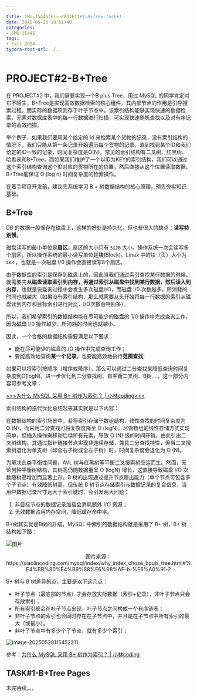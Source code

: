 ```yaml
---

title: CMU-15445(6)——PROJECT#1-B+Tree-Task#1
date: 2025-05-28 10:51:40
categories:
- CMU-15445
tags: 
- Fall 2024
typora-root-url: ./..
---
```


# PROJECT#2-B+Tree

在 PROJECT#2 中，我们需要实现一个B plus Tree，用过 MySQL 的同学肯定对它不陌生，B+Tree是实现高效数据检索的核心组件，其内部节点的作用是引导搜索过程，而实际的数据项则存于叶子节点中。该索引结构能够实现快速的数据检索，无需对数据库表中的每一行数据进行扫描，可实现快速随机查找以及对有序记录的高效扫描。

举个例子，如果我们要用某个给定的 id 来检索某个货物的记录，没有索引结构的情况下，我们只能从第一条记录开始遍历每个货物的记录，直到找到某个ID和我们给定的ID一致的记录，时间复杂度是O(N)。常见的索引结构有二叉树、红黑树、哈希表和B+Tree，而如果我们维护了一个以ID为KEY的索引结构，我们可以通过这个索引结构查询这个ID对应的货物所在的位置，然后直接从这个位置读取数据，B+Tree能保证 O (log n) 时间复杂度的检索操作。

在着手项目开发前，建议先系统学习 B + 树数据结构的核心原理，预先夯实知识基础。

## B+Tree

DB 的数据一般保存在磁盘上，这样的好处是持久化，但也有很大的缺点：**读写特别慢**。

磁盘读写的最小单位是**扇区**，扇区的大小只有 `512B` 大小，操作系统一次会读写多个扇区，所以操作系统的最小读写单位是**块**(Block)。Linux 中的块（页）大小为 `4KB` ，也就是一次磁盘 I/0 操作会直接读写8个扇区。

由于数据库的索引是保存到磁盘上的，因此当我们通过索引查找某行数据的时候，就需要先**从磁盘读取索引到内存，再通过索引从磁盘中找到某行数据，然后读入到内存**，也就是说查询过程中会发生多次磁盘//O，而磁盘 I/0 次数越多，所消耗的时间也就越大（如果没有索引结构，那么就需要从头开始将每一行数据的索引从磁盘读到内存和目标索引进行对比，I/O次数会特别多）。

所以，我们希望索引的数据结构能在尽可能少的磁盘的 1/0 操作中完成查询工作，因为磁盘 I/0 操作越少，所消耗的时间也就越小。

因此，一个合格的数据结构需要满足以下要求：

- 能在尽可能**少**的磁盘的 /O 操作中完成查询工作；
- 要能高效地查询**某一个记录**，也要能高效地执行**范围查找**;

如果可以将索引按顺序（增序或降序），那么可以通过二分查找来降低查询时间复杂度到O(logN)，进一步优化到二分查找树、自平衡二叉树、B树....，这一部分内容可参考文章：

[>>>为什么 MySQL 采用 B+ 树作为索引？ | 小林coding<<<](https://xiaolincoding.com/mysql/index/why_index_chose_bpuls_tree.html#什么是二分查找)

索引结构的迭代优化总结起来其实就是以下内容：

在数据结构的索引场景中，若将索引存储于数组结构，线性查找的时间复杂度为 O (N)，而采用二分查找可将复杂度降至 O (logN)。尽管数组的线性存储方式实现简单，但插入操作需移动后续所有元素，导致 O (N) 级的时间开销。由此引出二叉树结构，其通过指针链接节点实现非连续存储，兼具二分查找特性，但当二叉搜索树退化为单支树（如全右子树或全左子树）时，时间复杂度会退化为 O (N)。

为解决此类平衡性问题，AVL 树与红黑树等平衡二叉搜索树应运而生。然而，无论何种平衡树结构，其树高仍随数据量呈 O (logN) 增长，这直接导致磁盘 I/O 次数随树高增加而显著上升。B 树的出现通过提升节点扇出能力（单个节点可包含多个子节点）有效降低树高，但传统 B 树节点存储索引与数据记录的复合信息，当用户数据记录尺寸远大于索引键时，会引发两大问题：

1. 非目标节点的数据记录加载会消耗额外 I/O 资源；
2. 无效数据占用内存空间，降低缓存命中率。

B+树其实就是B树的升级，MySQL 中索引的数据结构就是采用了 B+ 树，B+ 树结构如下图：

![图片](/images/$%7Bfiilename%7D/b6678c667053a356f46fc5691d2f5878.png)

<center>图片来源：https://xiaolincoding.com/mysql/index/why_index_chose_bpuls_tree.html#%E4%BB%80%E4%B9%88%E6%98%AF-b-%E6%A0%91-2</center>

B+ 树与 B 树差异的点，主要是以下这几点：

- 叶子节点（最底部的节点）才会存放实际数据（索引+记录），非叶子节点只会存放索引；
- 所有索引都会在叶子节点出现，叶子节点之间构成一个有序链表；
- 非叶子节点的索引也会同时存在在子节点中，并且是在子节点中所有索引的最大（或最小）。
- 非叶子节点中有多少个子节点，就有多少个索引；



![image-20250528115452211](/images/$%7Bfiilename%7D/image-20250528115452211.png)



参考：[为什么 MySQL 采用 B+ 树作为索引？ | 小林coding](https://xiaolincoding.com/mysql/index/why_index_chose_bpuls_tree.html#什么是-b-树-2)

## TASK#1-B+Tree Pages

未完待续。。。
